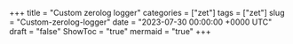 +++
title = "Custom zerolog logger"
categories = ["zet"]
tags = ["zet"]
slug = "Custom-zerolog-logger"
date = "2023-07-30 00:00:00 +0000 UTC"
draft = "false"
ShowToc = "true"
mermaid = "true"
+++

